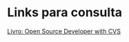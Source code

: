 # Links para consulta

[Livro: Open Source Developer with CVS](http://cvsbook.red-bean.com/OSDevWithCVS_3E.pdf)
